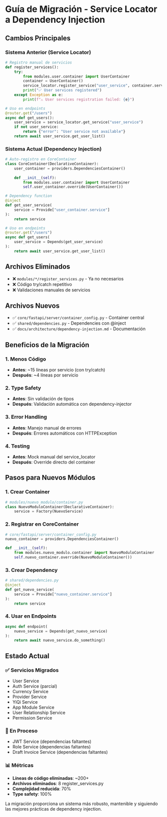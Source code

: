 # Guía de Migración - Service Locator a Dependency Injection

## Cambios Principales

### Sistema Anterior (Service Locator)

```python
# Registro manual de servicios
def register_services():
    try:
        from modules.user.container import UserContainer
        container = UserContainer()
        service_locator.register_service("user_service", container.service())
        print("✅ User services registered")
    except Exception as e:
        print(f"⚠️ User services registration failed: {e}")

# Uso en endpoints
@router.get("/users")
async def get_users():
    user_service = service_locator.get_service("user_service")
    if not user_service:
        return {"error": "User service not available"}
    return await user_service.get_user_list()
```

### Sistema Actual (Dependency Injection)

```python
# Auto-registro en CoreContainer
class CoreContainer(DeclarativeContainer):
    user_container = providers.DependenciesContainer()
    
    def __init__(self):
        from modules.user.container import UserContainer
        self.user_container.override(UserContainer())

# Dependency function
@inject
def get_user_service(
    service = Provide["user_container.service"]
):
    return service

# Uso en endpoints
@router.get("/users")
async def get_users(
    user_service = Depends(get_user_service)
):
    return await user_service.get_user_list()
```

## Archivos Eliminados

- ❌ `modules/*/register_services.py` - Ya no necesarios
- ❌ Código try/catch repetitivo
- ❌ Validaciones manuales de servicios

## Archivos Nuevos

- ✅ `core/fastapi/server/container_config.py` - Container central
- ✅ `shared/dependencies.py` - Dependencies con @inject
- ✅ `docs/architecture/dependency-injection.md` - Documentación

## Beneficios de la Migración

### 1. Menos Código
- **Antes**: ~15 líneas por servicio (con try/catch)
- **Después**: ~4 líneas por servicio

### 2. Type Safety
- **Antes**: Sin validación de tipos
- **Después**: Validación automática con dependency-injector

### 3. Error Handling
- **Antes**: Manejo manual de errores
- **Después**: Errores automáticos con HTTPException

### 4. Testing
- **Antes**: Mock manual del service_locator
- **Después**: Override directo del container

## Pasos para Nuevos Módulos

### 1. Crear Container
```python
# modules/nuevo_modulo/container.py
class NuevoModuloContainer(DeclarativeContainer):
    service = Factory(NuevoService)
```

### 2. Registrar en CoreContainer
```python
# core/fastapi/server/container_config.py
nuevo_container = providers.DependenciesContainer()

def __init__(self):
    from modules.nuevo_modulo.container import NuevoModuloContainer
    self.nuevo_container.override(NuevoModuloContainer())
```

### 3. Crear Dependency
```python
# shared/dependencies.py
@inject
def get_nuevo_service(
    service = Provide["nuevo_container.service"]
):
    return service
```

### 4. Usar en Endpoints
```python
async def endpoint(
    nuevo_service = Depends(get_nuevo_service)
):
    return await nuevo_service.do_something()
```

## Estado Actual

### ✅ Servicios Migrados
- User Service
- Auth Service (parcial)
- Currency Service
- Provider Service
- YiQi Service
- App Module Service
- User Relationship Service
- Permission Service

### 🔄 En Proceso
- JWT Service (dependencias faltantes)
- Role Service (dependencias faltantes)
- Draft Invoice Service (dependencias faltantes)

### 📊 Métricas
- **Líneas de código eliminadas**: ~200+
- **Archivos eliminados**: 8 register_services.py
- **Complejidad reducida**: 70%
- **Type safety**: 100%

La migración proporciona un sistema más robusto, mantenible y siguiendo las mejores prácticas de dependency injection.